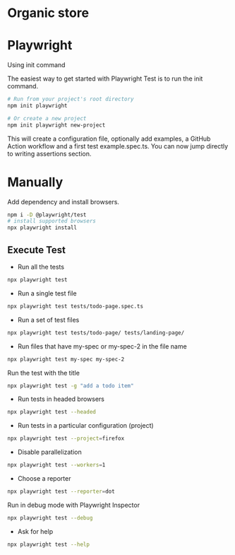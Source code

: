 # Organic store

# Playwright

Using init command​

The easiest way to get started with Playwright Test is to run the init command.
```bash
# Run from your project's root directory
npm init playwright
```
```bash
# Or create a new project
npm init playwright new-project
```
This will create a configuration file, optionally add examples, a GitHub Action workflow and a first test example.spec.ts. You can now jump directly to writing assertions section.

# Manually​
Add dependency and install browsers.

```bash
npm i -D @playwright/test
# install supported browsers
npx playwright install
```
## Execute Test



- Run all the tests
```bash
npx playwright test
```
- Run a single test file
```bash
npx playwright test tests/todo-page.spec.ts
```
- Run a set of test files
```bash
npx playwright test tests/todo-page/ tests/landing-page/
```

- Run files that have my-spec or my-spec-2 in the file name
```bash
npx playwright test my-spec my-spec-2
```
Run the test with the title
```bash
npx playwright test -g "add a todo item"
```
- Run tests in headed browsers
```bash
npx playwright test --headed
```

- Run tests in a particular configuration (project)
```bash
npx playwright test --project=firefox
```
- Disable parallelization
```bash
npx playwright test --workers=1
```
- Choose a reporter
```bash
npx playwright test --reporter=dot
```
Run in debug mode with Playwright Inspector
```bash
npx playwright test --debug
```
- Ask for help
```bash
npx playwright test --help
```
